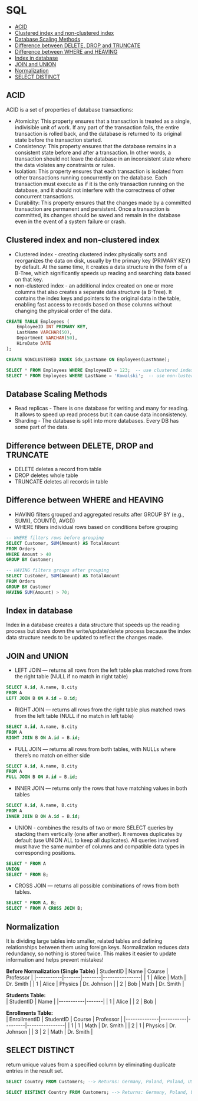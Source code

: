 # SQL
- [ACID](#acid)
- [Clustered index and non-clustered index](#clustered_index_and_non-clustered_index)
- [Database Scaling Methods](#database_scaling_methods)
- [Difference between DELETE, DROP and TRUNCATE](#difference_between_delete_drop_and_truncate)
- [Difference between WHERE and HEAVING](#difference_between_where_and_heaving)
- [Index in database](#index_in_database)
- [JOIN and UNION](#join_and_union)
- [Normalization](#normalization)
- [SELECT DISTINCT](#select_distinct)

## ACID <a name="acid"></a>
ACID is a set of properties of database transactions:
- Atomicity: This property ensures that a transaction is treated as a single, indivisible unit of work. If any part of the transaction fails, the entire transaction is rolled back, and the database is returned to its original state before the transaction started.
- Consistency: This property ensures that the database remains in a consistent state before and after a transaction. In other words, a transaction should not leave the database in an inconsistent state where the data violates any constraints or rules.
- Isolation: This property ensures that each transaction is isolated from other transactions running concurrently on the database. Each transaction must execute as if it is the only transaction running on the database, and it should not interfere with the correctness of other concurrent transactions.
- Durability: This property ensures that the changes made by a committed transaction are permanent and persistent. Once a transaction is committed, its changes should be saved and remain in the database even in the event of a system failure or crash.

## Clustered index and non-clustered index <a name="clustered_index_and_non-clustered_index"></a>
- Clustered index - creating clustered index physically sorts and reorganizes the data on disk, usually by the primary key (PRIMARY KEY) by default. At the same time, it creates a data structure in the form of a B-Tree, which significantly speeds up reading and searching data based on that key.
- non-clustered index - an additional index created on one or more columns that also creates a separate data structure (a B-Tree). It contains the index keys and pointers to the original data in the table, enabling fast access to records based on those columns without changing the physical order of the data.
```sql
CREATE TABLE Employees (
    EmployeeID INT PRIMARY KEY,
    LastName VARCHAR(50),
    Department VARCHAR(50),
    HireDate DATE
);

CREATE NONCLUSTERED INDEX idx_LastName ON Employees(LastName);

SELECT * FROM Employees WHERE EmployeeID = 123;  -- use clustered index
SELECT * FROM Employees WHERE LastName = 'Kowalski';  -- use non-lustered index
```

## Database Scaling Methods <a name="database_scaling_methods"></a>
- Read replicas - There is one database for writing and many for reading. It allows to speed up read process but it can cause data inconsistency.
- Sharding - The database is split into more databases. Every DB has some part of the data.

## Difference between DELETE, DROP and TRUNCATE <a name="difference_between_delete_drop_and_truncate"></a>
- DELETE deletes a record from table 
- DROP deletes whole table 
- TRUNCATE deletes all records in table

## Difference between WHERE and HEAVING <a name="difference_between_where_and_heaving"></a>
- HAVING filters grouped and aggregated results after GROUP BY (e.g., SUM(), COUNT(), AVG())
- WHERE filters individual rows based on conditions before grouping
``` sql 
-- WHERE filters rows before grouping
SELECT Customer, SUM(Amount) AS TotalAmount
FROM Orders
WHERE Amount > 40
GROUP BY Customer;

-- HAVING filters groups after grouping
SELECT Customer, SUM(Amount) AS TotalAmount
FROM Orders
GROUP BY Customer
HAVING SUM(Amount) > 70;

```

## Index in database <a name="index_in_database"></a>
Index in a database creates a data structure that speeds up the reading process but slows down the write/update/delete process because the index data structure needs to be updated to reflect the changes made.

## JOIN and UNION <a name="join_and_union"></a>
- LEFT JOIN — returns all rows from the left table plus matched rows from the right table (NULL if no match in right table)
```sql
SELECT A.id, A.name, B.city
FROM A
LEFT JOIN B ON A.id = B.id;
```

- RIGHT JOIN — returns all rows from the right table plus matched rows from the left table (NULL if no match in left table)
```sql
SELECT A.id, A.name, B.city
FROM A
RIGHT JOIN B ON A.id = B.id;
```

- FULL JOIN — returns all rows from both tables, with NULLs where there’s no match on either side
```sql
SELECT A.id, A.name, B.city
FROM A
FULL JOIN B ON A.id = B.id;
```

- INNER JOIN — returns only the rows that have matching values in both tables
```sql
SELECT A.id, A.name, B.city
FROM A
INNER JOIN B ON A.id = B.id;
```

- UNION - combines the results of two or more SELECT queries by stacking them vertically (one after another). It removes duplicates by default (use UNION ALL to keep all duplicates). All queries involved must have the same number of columns and compatible data types in corresponding positions.
```sql
SELECT * FROM A
UNION
SELECT * FROM B;
```

- CROSS JOIN —  returns all possible combinations of rows from both tables. 
```sql
SELECT * FROM A, B;
SELECT * FROM A CROSS JOIN B;
```

## Normalization <a name="normalization"></a>
It is dividing large tables into smaller, related tables and defining relationships between them using foreign keys.
Normalization reduces data redundancy, so nothing is stored twice. This makes it easier to update information and helps prevent mistakes!

**Before Normalization (Single Table)**
| StudentID | Name  | Course  | Professor     |
|-----------|-------|--------|----------------|
| 1         | Alice | Math    | Dr. Smith      |
| 1         | Alice | Physics | Dr. Johnson    |
| 2         | Bob   | Math    | Dr. Smith      |


**Students Table:**  
| StudentID | Name  |
|-----------|-------|
| 1         | Alice |
| 2         | Bob   |

**Enrollments Table:**  
| EnrollmentID | StudentID | Course  | Professor     |
|--------------|-----------|---------|----------------|
| 1            | 1         | Math    | Dr. Smith      |
| 2            | 1         | Physics | Dr. Johnson    |
| 3            | 2         | Math    | Dr. Smith      |

## SELECT DISTINCT <a name="select_distinct"></a>
return unique values from a specified column by eliminating duplicate entries in the result set.
``` sql
SELECT Country FROM Customers; --> Returns: Germany, Poland, Poland, USA
```

``` sql
SELECT DISTINCT Country FROM Customers; --> Returns: Germany, Poland, USA
```